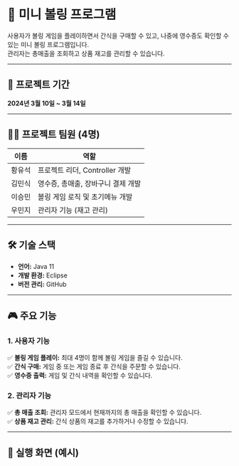 # 🎳 미니 볼링 프로그램

사용자가 볼링 게임을 플레이하면서 간식을 구매할 수 있고, 나중에 영수증도 확인할 수 있는 미니 볼링 프로그램입니다.  
관리자는 총매출을 조회하고 상품 재고를 관리할 수 있습니다.

---

## 📆 프로젝트 기간
**2024년 3월 10일 ~ 3월 14일**

---

## 👨‍💻 프로젝트 팀원 (4명)
| 이름  | 역할 |
|-------|----------------|
| 황유석 | 프로젝트 리더, Controller 개발 |
| 김민식 | 영수증, 총매출, 장바구니 결제 개발 |
| 이승민 | 볼링 게임 로직 및 초기메뉴 개발 |
| 우민지 | 관리자 기능 (재고 관리) |

---

## 🛠️ 기술 스택
- **언어:** Java 11
- **개발 환경:** Eclipse
- **버전 관리:** GitHub

---

## 🎮 주요 기능

### 1. **사용자 기능**
✅ **볼링 게임 플레이:** 최대 4명이 함께 볼링 게임을 즐길 수 있습니다.  
✅ **간식 구매:** 게임 중 또는 게임 종료 후 간식을 주문할 수 있습니다.  
✅ **영수증 출력:** 게임 및 간식 내역을 확인할 수 있습니다.  

### 2. **관리자 기능**
✅ **총 매출 조회:** 관리자 모드에서 현재까지의 총 매출을 확인할 수 있습니다.  
✅ **상품 재고 관리:** 간식 상품의 재고를 추가하거나 수정할 수 있습니다.  

---

## 📸 실행 화면 (예시)
